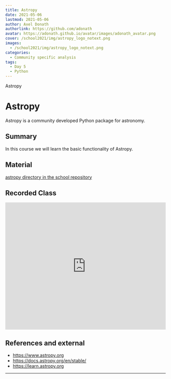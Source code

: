 ```yaml
---
title: Astropy
date: 2021-05-06
lastmod: 2021-05-06
author: Axel Donath
authorlink: https://github.com/adonath
avatar: https://adonath.github.io/avatar/images/adonath_avatar.png
cover: /school2021/img/astropy_logo_notext.png
images:
  - /school2021/img/astropy_logo_notext.png
categories:
  - Community specific analysis
tags:
  - Day 5
  - Python
---
```


Astropy

<!--more-->
<!---->

<!-- Dear instructor:
* The dates at the top of this markdown (.md) document will help order the classes in the portal.
Please, if you don't need to, do not change the one that is now.
* Take into account that there is a feature in the dates: if you use a date in the future, the class will be not visible in the portal until the date you have assigned.
* You can create dedicated folders if you need to.
* But if you simply need to add some pictures, you can use the folder ../static/img/ mentioned at the top as /school2021/img/
-->

<!---->

# Astropy
Astropy is a community developed Python package for astronomy.

## Summary

In this course we will learn the basic functionality of Astropy.

## Material

[astropy directory in the school repository](https://github.com/escape2020/school2021/tree/main/astropy)

## Recorded Class

<iframe width="100%" height="400" src="https://www.youtube.com/embed/uzhQ6RIGHQA" title="YouTube video player" frameborder="0" allow="accelerometer; autoplay; clipboard-write; encrypted-media; gyroscope; picture-in-picture" allowfullscreen></iframe>

## References and external
- https://www.astropy.org
- https://docs.astropy.org/en/stable/
- https://learn.astropy.org

---
